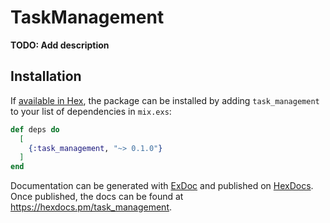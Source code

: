 # TaskManagement

**TODO: Add description**

## Installation

If [available in Hex](https://hex.pm/docs/publish), the package can be installed
by adding `task_management` to your list of dependencies in `mix.exs`:

```elixir
def deps do
  [
    {:task_management, "~> 0.1.0"}
  ]
end
```

Documentation can be generated with [ExDoc](https://github.com/elixir-lang/ex_doc)
and published on [HexDocs](https://hexdocs.pm). Once published, the docs can
be found at <https://hexdocs.pm/task_management>.

